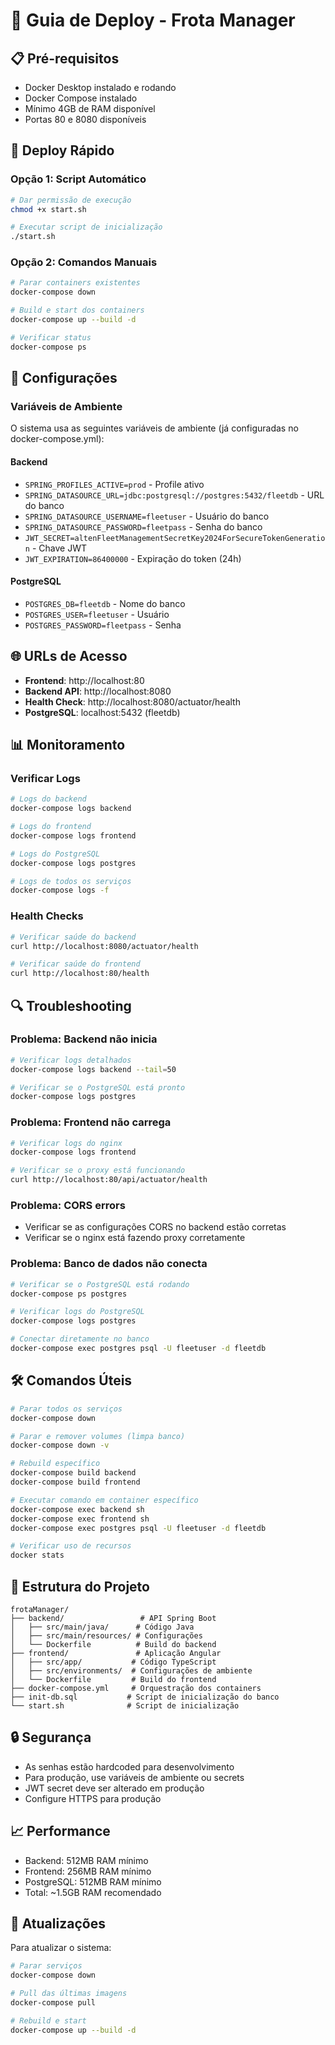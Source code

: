 # 🚀 Guia de Deploy - Frota Manager

## 📋 Pré-requisitos

- Docker Desktop instalado e rodando
- Docker Compose instalado
- Mínimo 4GB de RAM disponível
- Portas 80 e 8080 disponíveis

## 🚀 Deploy Rápido

### Opção 1: Script Automático
```bash
# Dar permissão de execução
chmod +x start.sh

# Executar script de inicialização
./start.sh
```

### Opção 2: Comandos Manuais
```bash
# Parar containers existentes
docker-compose down

# Build e start dos containers
docker-compose up --build -d

# Verificar status
docker-compose ps
```

## 🔧 Configurações

### Variáveis de Ambiente

O sistema usa as seguintes variáveis de ambiente (já configuradas no docker-compose.yml):

#### Backend
- `SPRING_PROFILES_ACTIVE=prod` - Profile ativo
- `SPRING_DATASOURCE_URL=jdbc:postgresql://postgres:5432/fleetdb` - URL do banco
- `SPRING_DATASOURCE_USERNAME=fleetuser` - Usuário do banco
- `SPRING_DATASOURCE_PASSWORD=fleetpass` - Senha do banco
- `JWT_SECRET=altenFleetManagementSecretKey2024ForSecureTokenGeneration` - Chave JWT
- `JWT_EXPIRATION=86400000` - Expiração do token (24h)

#### PostgreSQL
- `POSTGRES_DB=fleetdb` - Nome do banco
- `POSTGRES_USER=fleetuser` - Usuário
- `POSTGRES_PASSWORD=fleetpass` - Senha

## 🌐 URLs de Acesso

- **Frontend**: http://localhost:80
- **Backend API**: http://localhost:8080
- **Health Check**: http://localhost:8080/actuator/health
- **PostgreSQL**: localhost:5432 (fleetdb)

## 📊 Monitoramento

### Verificar Logs
```bash
# Logs do backend
docker-compose logs backend

# Logs do frontend
docker-compose logs frontend

# Logs do PostgreSQL
docker-compose logs postgres

# Logs de todos os serviços
docker-compose logs -f
```

### Health Checks
```bash
# Verificar saúde do backend
curl http://localhost:8080/actuator/health

# Verificar saúde do frontend
curl http://localhost:80/health
```

## 🔍 Troubleshooting

### Problema: Backend não inicia
```bash
# Verificar logs detalhados
docker-compose logs backend --tail=50

# Verificar se o PostgreSQL está pronto
docker-compose logs postgres
```

### Problema: Frontend não carrega
```bash
# Verificar logs do nginx
docker-compose logs frontend

# Verificar se o proxy está funcionando
curl http://localhost:80/api/actuator/health
```

### Problema: CORS errors
- Verificar se as configurações CORS no backend estão corretas
- Verificar se o nginx está fazendo proxy corretamente

### Problema: Banco de dados não conecta
```bash
# Verificar se o PostgreSQL está rodando
docker-compose ps postgres

# Verificar logs do PostgreSQL
docker-compose logs postgres

# Conectar diretamente no banco
docker-compose exec postgres psql -U fleetuser -d fleetdb
```

## 🛠️ Comandos Úteis

```bash
# Parar todos os serviços
docker-compose down

# Parar e remover volumes (limpa banco)
docker-compose down -v

# Rebuild específico
docker-compose build backend
docker-compose build frontend

# Executar comando em container específico
docker-compose exec backend sh
docker-compose exec frontend sh
docker-compose exec postgres psql -U fleetuser -d fleetdb

# Verificar uso de recursos
docker stats
```

## 📝 Estrutura do Projeto

```
frotaManager/
├── backend/                 # API Spring Boot
│   ├── src/main/java/      # Código Java
│   ├── src/main/resources/ # Configurações
│   └── Dockerfile          # Build do backend
├── frontend/               # Aplicação Angular
│   ├── src/app/           # Código TypeScript
│   ├── src/environments/  # Configurações de ambiente
│   └── Dockerfile         # Build do frontend
├── docker-compose.yml     # Orquestração dos containers
├── init-db.sql           # Script de inicialização do banco
└── start.sh              # Script de inicialização
```

## 🔒 Segurança

- As senhas estão hardcoded para desenvolvimento
- Para produção, use variáveis de ambiente ou secrets
- JWT secret deve ser alterado em produção
- Configure HTTPS para produção

## 📈 Performance

- Backend: 512MB RAM mínimo
- Frontend: 256MB RAM mínimo
- PostgreSQL: 512MB RAM mínimo
- Total: ~1.5GB RAM recomendado

## 🔄 Atualizações

Para atualizar o sistema:

```bash
# Parar serviços
docker-compose down

# Pull das últimas imagens
docker-compose pull

# Rebuild e start
docker-compose up --build -d
``` 